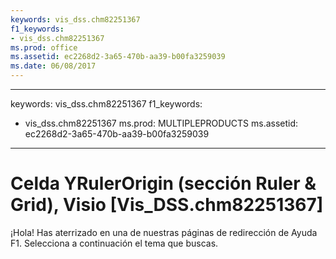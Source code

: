 ```yaml
---
keywords: vis_dss.chm82251367
f1_keywords:
- vis_dss.chm82251367
ms.prod: office
ms.assetid: ec2268d2-3a65-470b-aa39-b00fa3259039
ms.date: 06/08/2017
---
```


---
keywords: vis_dss.chm82251367
f1_keywords:
- vis_dss.chm82251367
ms.prod: MULTIPLEPRODUCTS
ms.assetid: ec2268d2-3a65-470b-aa39-b00fa3259039
---


# Celda YRulerOrigin (sección Ruler &amp; Grid), Visio [Vis_DSS.chm82251367]

¡Hola! Has aterrizado en una de nuestras páginas de redirección de Ayuda F1. Selecciona a continuación el tema que buscas.



